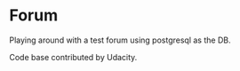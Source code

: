 # Forum
Playing around with a test forum using postgresql as the DB.

Code base contributed by Udacity.
